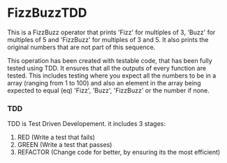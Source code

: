 # FizzBuzzTDD

This is a FizzBuzz operator that prints 'Fizz' for multiples of 3, 'Buzz' for multiples of 5 and 'FizzBuzz' for multiples of 3 and 5. It also prints the original numbers that are not part of this sequence.

This operation has been created with testable code, that has been fully tested using TDD. It ensures that all the outputs of every function are tested. This includes testing where you expect all the numbers to be in a array (ranging from 1 to 100) and also an element in the array being expected to equal (eq) 'Fizz', 'Buzz', 'FizzBuzz' or the number if none.

### TDD
TDD is Test Driven Developement. it includes 3 stages:
1. RED (Write a test that fails)
2. GREEN (Write a test that passes)
3. REFACTOR (Change code for better, by ensuring its the most efficient)
